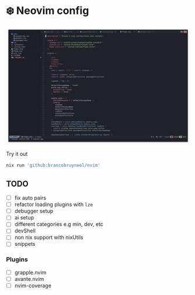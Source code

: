 # ❄️ Neovim config

![example](./media/example.jpg)

Try it out

```bash
nix run 'github:brancobruyneel/nvim'
```

## TODO

- [ ] fix auto pairs
- [ ] refactor loading plugins with `lze`
- [ ] debugger setup
- [ ] ai setup
- [ ] different categories e.g min, dev, etc
- [ ] devShell
- [ ] non nix support with nixUtils
- [ ] snippets

### Plugins

- [ ] grapple.nvim
- [ ] avante.nvim
- [ ] nvim-coverage
